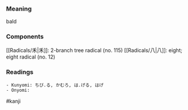 ### Meaning

bald

### Components

[[Radicals/禾|禾]]: 2-branch tree radical (no. 115) [[Radicals/八|八]]: eight; eight radical (no. 12)

### Readings

```
- Kunyomi: ちび.る, かむろ, は.げる, はげ
- Onyomi: 
```

#kanji